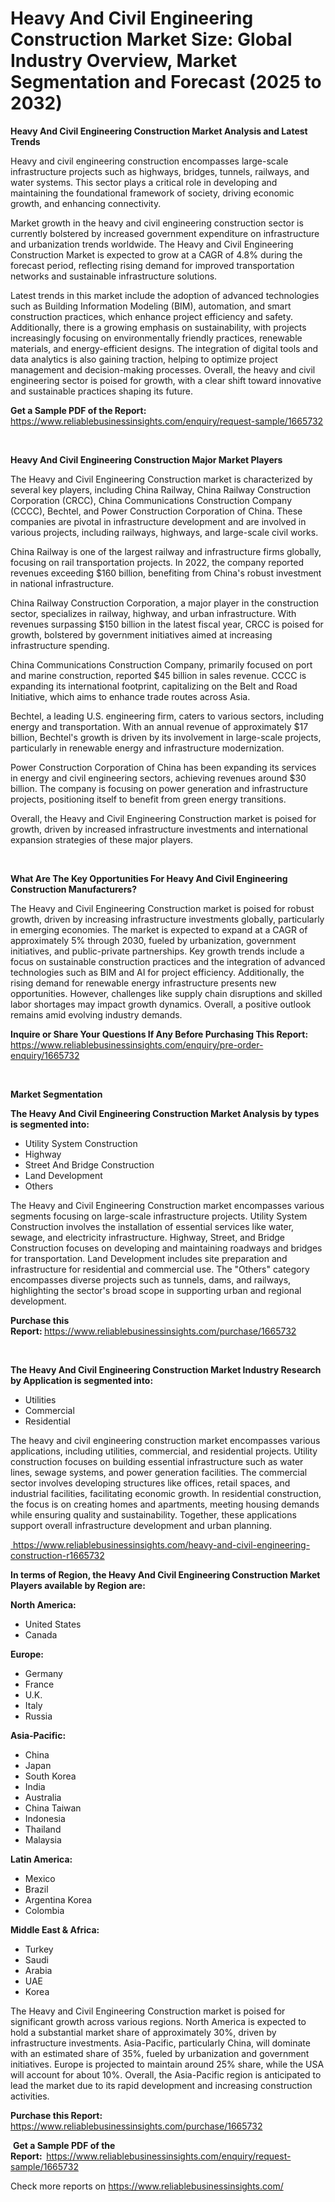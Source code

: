 <p><h1>Heavy And Civil Engineering Construction Market Size: Global Industry Overview, Market Segmentation and Forecast (2025 to 2032)</h1></p><p><strong>Heavy And Civil Engineering Construction Market Analysis and Latest Trends</strong></p>
<p><p>Heavy and civil engineering construction encompasses large-scale infrastructure projects such as highways, bridges, tunnels, railways, and water systems. This sector plays a critical role in developing and maintaining the foundational framework of society, driving economic growth, and enhancing connectivity.</p><p>Market growth in the heavy and civil engineering construction sector is currently bolstered by increased government expenditure on infrastructure and urbanization trends worldwide. The Heavy and Civil Engineering Construction Market is expected to grow at a CAGR of 4.8% during the forecast period, reflecting rising demand for improved transportation networks and sustainable infrastructure solutions. </p><p>Latest trends in this market include the adoption of advanced technologies such as Building Information Modeling (BIM), automation, and smart construction practices, which enhance project efficiency and safety. Additionally, there is a growing emphasis on sustainability, with projects increasingly focusing on environmentally friendly practices, renewable materials, and energy-efficient designs. The integration of digital tools and data analytics is also gaining traction, helping to optimize project management and decision-making processes. Overall, the heavy and civil engineering sector is poised for growth, with a clear shift toward innovative and sustainable practices shaping its future.</p></p>
<p><strong>Get a Sample PDF of the Report:&nbsp;</strong> <a href="https://www.reliablebusinessinsights.com/enquiry/request-sample/1665732?utm_campaign=3077&utm_medium=2&utm_source=Github&utm_content=ia&utm_term=09032025&utm_id=heavy-and-civil-engineering-construction">https://www.reliablebusinessinsights.com/enquiry/request-sample/1665732</a></p>
<p>&nbsp;</p>
<p><strong>Heavy And Civil Engineering Construction Major Market Players</strong></p>
<p><p>The Heavy and Civil Engineering Construction market is characterized by several key players, including China Railway, China Railway Construction Corporation (CRCC), China Communications Construction Company (CCCC), Bechtel, and Power Construction Corporation of China. These companies are pivotal in infrastructure development and are involved in various projects, including railways, highways, and large-scale civil works.</p><p>China Railway is one of the largest railway and infrastructure firms globally, focusing on rail transportation projects. In 2022, the company reported revenues exceeding $160 billion, benefiting from China's robust investment in national infrastructure.</p><p>China Railway Construction Corporation, a major player in the construction sector, specializes in railway, highway, and urban infrastructure. With revenues surpassing $150 billion in the latest fiscal year, CRCC is poised for growth, bolstered by government initiatives aimed at increasing infrastructure spending.</p><p>China Communications Construction Company, primarily focused on port and marine construction, reported $45 billion in sales revenue. CCCC is expanding its international footprint, capitalizing on the Belt and Road Initiative, which aims to enhance trade routes across Asia.</p><p>Bechtel, a leading U.S. engineering firm, caters to various sectors, including energy and transportation. With an annual revenue of approximately $17 billion, Bechtel's growth is driven by its involvement in large-scale projects, particularly in renewable energy and infrastructure modernization.</p><p>Power Construction Corporation of China has been expanding its services in energy and civil engineering sectors, achieving revenues around $30 billion. The company is focusing on power generation and infrastructure projects, positioning itself to benefit from green energy transitions.</p><p>Overall, the Heavy and Civil Engineering Construction market is poised for growth, driven by increased infrastructure investments and international expansion strategies of these major players.</p></p>
<p>&nbsp;</p>
<p><strong>What Are The Key Opportunities For Heavy And Civil Engineering Construction Manufacturers?</strong></p>
<p><p>The Heavy and Civil Engineering Construction market is poised for robust growth, driven by increasing infrastructure investments globally, particularly in emerging economies. The market is expected to expand at a CAGR of approximately 5% through 2030, fueled by urbanization, government initiatives, and public-private partnerships. Key growth trends include a focus on sustainable construction practices and the integration of advanced technologies such as BIM and AI for project efficiency. Additionally, the rising demand for renewable energy infrastructure presents new opportunities. However, challenges like supply chain disruptions and skilled labor shortages may impact growth dynamics. Overall, a positive outlook remains amid evolving industry demands.</p></p>
<p><strong>Inquire or Share Your Questions If Any Before Purchasing This Report:</strong> <a href="https://www.reliablebusinessinsights.com/enquiry/pre-order-enquiry/1665732?utm_campaign=3077&utm_medium=2&utm_source=Github&utm_content=ia&utm_term=09032025&utm_id=heavy-and-civil-engineering-construction">https://www.reliablebusinessinsights.com/enquiry/pre-order-enquiry/1665732</a></p>
<p>&nbsp;</p>
<p><strong>Market Segmentation</strong></p>
<p><strong>The Heavy And Civil Engineering Construction Market Analysis by types is segmented into:</strong></p>
<p><ul><li>Utility System Construction</li><li>Highway</li><li>Street And Bridge Construction</li><li>Land Development</li><li>Others</li></ul></p>
<p><p>The Heavy and Civil Engineering Construction market encompasses various segments focusing on large-scale infrastructure projects. Utility System Construction involves the installation of essential services like water, sewage, and electricity infrastructure. Highway, Street, and Bridge Construction focuses on developing and maintaining roadways and bridges for transportation. Land Development includes site preparation and infrastructure for residential and commercial use. The "Others" category encompasses diverse projects such as tunnels, dams, and railways, highlighting the sector's broad scope in supporting urban and regional development.</p></p>
<p><strong>Purchase this Report:&nbsp;</strong><a href="https://www.reliablebusinessinsights.com/purchase/1665732?utm_campaign=3077&utm_medium=2&utm_source=Github&utm_content=ia&utm_term=09032025&utm_id=heavy-and-civil-engineering-construction">https://www.reliablebusinessinsights.com/purchase/1665732</a></p>
<p>&nbsp;</p>
<p><strong>The Heavy And Civil Engineering Construction Market Industry Research by Application is segmented into:</strong></p>
<p><ul><li>Utilities</li><li>Commercial</li><li>Residential</li></ul></p>
<p><p>The heavy and civil engineering construction market encompasses various applications, including utilities, commercial, and residential projects. Utility construction focuses on building essential infrastructure such as water lines, sewage systems, and power generation facilities. The commercial sector involves developing structures like offices, retail spaces, and industrial facilities, facilitating economic growth. In residential construction, the focus is on creating homes and apartments, meeting housing demands while ensuring quality and sustainability. Together, these applications support overall infrastructure development and urban planning.</p></p>
<p><a href="https://www.reliablebusinessinsights.com/heavy-and-civil-engineering-construction-r1665732?utm_campaign=3077&utm_medium=2&utm_source=Github&utm_content=ia&utm_term=09032025&utm_id=heavy-and-civil-engineering-construction">&nbsp;https://www.reliablebusinessinsights.com/heavy-and-civil-engineering-construction-r1665732</a></p>
<p><strong>In terms of Region, the Heavy And Civil Engineering Construction Market Players available by Region are:</strong></p>
<p>
    <p> <strong> North America: </strong>
        <ul>
            <li>United States</li>
            <li>Canada</li>
        </ul>
        </p> 
    <p> <strong> Europe: </strong>
        <ul>
            <li>Germany</li>
            <li>France</li>
            <li>U.K.</li>
            <li>Italy</li>
            <li>Russia</li>
        </ul>
        </p> 
    <p> <strong> Asia-Pacific: </strong>
        <ul>
            <li>China</li>
            <li>Japan</li>
            <li>South Korea</li>
            <li>India</li>
            <li>Australia</li>
            <li>China Taiwan</li>
            <li>Indonesia</li>
            <li>Thailand</li>
            <li>Malaysia</li>
        </ul>
        </p> 
    <p> <strong> Latin America: </strong>
        <ul>
            <li>Mexico</li>
            <li>Brazil</li>
            <li>Argentina Korea</li>
            <li>Colombia</li>
        </ul>
        </p> 
    <p> <strong> Middle East & Africa: </strong>
        <ul>
            <li>Turkey</li>
            <li>Saudi</li>
            <li>Arabia</li>
            <li>UAE</li>
            <li>Korea</li>
        </ul>
    </p>
    </p>
<p><p>The Heavy and Civil Engineering Construction market is poised for significant growth across various regions. North America is expected to hold a substantial market share of approximately 30%, driven by infrastructure investments. Asia-Pacific, particularly China, will dominate with an estimated share of 35%, fueled by urbanization and government initiatives. Europe is projected to maintain around 25% share, while the USA will account for about 10%. Overall, the Asia-Pacific region is anticipated to lead the market due to its rapid development and increasing construction activities.</p></p>
<p><strong>Purchase this Report: </strong><a href="https://www.reliablebusinessinsights.com/purchase/1665732?utm_campaign=3077&utm_medium=2&utm_source=Github&utm_content=ia&utm_term=09032025&utm_id=heavy-and-civil-engineering-construction">https://www.reliablebusinessinsights.com/purchase/1665732</a></p>
<p>&nbsp;<strong>Get a Sample PDF of the Report:&nbsp;&nbsp;</strong><a href="https://www.reliablebusinessinsights.com/enquiry/request-sample/1665732?utm_campaign=3077&utm_medium=2&utm_source=Github&utm_content=ia&utm_term=09032025&utm_id=heavy-and-civil-engineering-construction">https://www.reliablebusinessinsights.com/enquiry/request-sample/1665732</a></p>
<p><strong></strong></p>
<p>Check more reports on <a href="https://www.reliablebusinessinsights.com/?utm_campaign=3077&utm_medium=2&utm_source=Github&utm_content=ia&utm_term=09032025&utm_id=heavy-and-civil-engineering-construction">https://www.reliablebusinessinsights.com/</a></p>